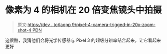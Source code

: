 # 像素为 4 的相机在 20 倍变焦镜头中拍摄

> 原文:[https://dev . to/laopp 9/pixel-4-camera-trigged-in-20x-zoom-shot-4 PDN](https://dev.to/laopp9/pixel-4-camera-teased-in-20x-zoom-shot-4pdn)

这很酷，我猜他们会将光学传感器与 Pixel 3 的超级分辨率结合起来，让它看起来更好